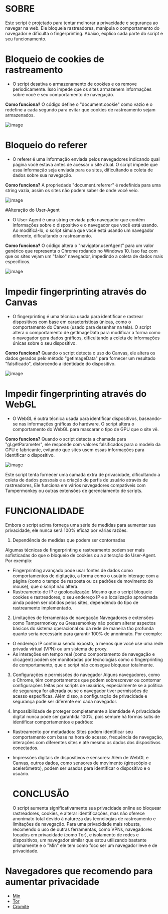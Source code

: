 # SOBRE

Este script é projetado para tentar  melhorar a privacidade e segurança ao navegar na web. Ele bloqueia rastreadores, manipula o comportamento do navegador e dificulta o fingerprinting. Abaixo, explico cada parte do script e seu funcionamento.

# Bloqueio de cookies de rastreamento

- O script desativa o armazenamento de cookies e os remove periodicamente. Isso impede que os sites armazenem informações sobre você e seu comportamento de navegação.

**Como funciona?** O código define o "document.cookie" como vazio e o redefine a cada segundo para evitar que cookies de rastreamento sejam armazenados.

![image](https://github.com/user-attachments/assets/02d8a7d3-2301-431a-a8ad-91bcca0366e6)

# Bloqueio do referer

- O referer é uma informação enviada pelos navegadores indicando qual página você estava antes de acessar o site atual. O script impede que essa informação seja enviada para os sites, dificultando a coleta de dados sobre sua navegação.

**Como funciona?** A propriedade "document.referrer" é redefinida para uma string vazia, assim os sites não podem saber de onde você veio.

![image](https://github.com/user-attachments/assets/6259140c-f384-4a1c-9673-c98cfa97b22d)

#Alteração do User-Agent

- O User-Agent é uma string enviada pelo navegador que contém informações sobre o dispositivo e o navegador que você está usando. Ao modificá-lo, o script simula que você está usando um navegador diferente, dificultando o rastreamento.

**Como funciona?** O código altera o "navigator.userAgent" para um valor genérico que representa o Chrome rodando no Windows 10. Isso faz com que os sites vejam um "falso" navegador, impedindo a coleta de dados mais específicos.

![image](https://github.com/user-attachments/assets/e3608b51-1fe9-40e1-82f0-370e676c9834)


# Impedir fingerprinting através do Canvas

- O fingerprinting é uma técnica usada para identificar e rastrear dispositivos com base em características únicas, como o comportamento do Canvas (usado para desenhar na tela). O script altera o comportamento de getImageData para modificar a forma como o navegador gera dados gráficos, dificultando a coleta de informações únicas sobre o seu dispositivo.

**Como funciona?** Quando o script detecta o uso do Canvas, ele altera os dados gerados pelo método "getImageData" para fornecer um resultado "falsificado", distorcendo a identidade do dispositivo.

![image](https://github.com/user-attachments/assets/fdfafd7a-5836-4d1f-94a0-43fca715e6f3)

# Impedir fingerprinting através do WebGL

- O WebGL é outra técnica usada para identificar dispositivos, baseando-se nas informações gráficas do hardware. O script altera o comportamento do WebGL para mascarar o tipo de GPU que o site vê.

**Como funciona?** Quando o script detecta a chamada para "gl.getParameter", ele responde com valores falsificados para o modelo da GPU e fabricante, evitando que sites usem essas informações para identificar o dispositivo.

![image](https://github.com/user-attachments/assets/8c0d74c7-d20f-4b4b-bcdb-90a4beb1ac32)

Este script tenta fornecer uma camada extra de privacidade, dificultando a coleta de dados pessoais e a criação de perfis de usuário através de rastreadores, Ele funciona em vários navegadores compatíveis com Tampermonkey ou outras extensões de gerenciamento de scripts.

# FUNCIONALIDADE

Embora o script acima forneça uma série de medidas para aumentar sua privacidade, ele nunca será 100% eficaz por várias razões. 

1. Dependência de medidas que podem ser contornadas

Algumas técnicas de fingerprinting e rastreamento podem ser mais sofisticadas do que o bloqueio de cookies ou a alteração do User-Agent. Por exemplo:

- Fingerprinting avançado pode usar fontes de dados como comportamentos de digitação, a forma como o usuário interage com a página (como o tempo de resposta ou os padrões de movimento do mouse), que o script não altera.
- Rastreamento de IP e geolocalização: Mesmo que o script bloqueie cookies e rastreadores, o seu endereço IP e a localização aproximada ainda podem ser obtidos pelos sites, dependendo do tipo de rastreamento implementado.

2. Limitações de ferramentas de navegação
Navegadores e extensões como Tampermonkey ou Greasemonkey não podem alterar aspectos básicos do sistema operacional ou da rede de maneira tão profunda quanto seria necessário para garantir 100% de anonimato. Por exemplo:

- O endereço IP continua sendo exposto, a menos que você use uma rede privada virtual (VPN) ou um sistema de proxy.
- As interações em tempo real (como comportamento de navegação e clicagem) podem ser monitoradas por tecnologias como o fingerprinting de comportamento, que o script não consegue bloquear totalmente.

3. Configurações e permissões do navegador
Alguns navegadores, como o Chrome, têm comportamentos que podem sobrescrever ou contornar configurações feitas por scripts de usuários, especialmente se a política de segurança for alterada ou se o navegador tiver permissões de acesso específicas. Além disso, a configuração de privacidade e segurança pode ser diferente em cada navegador.

4. Impossibilidade de proteger completamente a identidade
A privacidade digital nunca pode ser garantida 100%, pois sempre há formas sutis de identificar comportamentos e padrões:

- Rastreamento por metadados: Sites podem identificar seu comportamento com base na hora do acesso, frequência de navegação, interações com diferentes sites e até mesmo os dados dos dispositivos conectados.
- Impressões digitais de dispositivos e sensores: Além de WebGL e Canvas, outros dados, como sensores de movimento (giroscópio e acelerômetro), podem ser usados para identificar o dispositivo e o usuário.

  # CONCLUSÃO

  O script aumenta significativamente sua privacidade online ao bloquear rastreadores, cookies, e alterar identificações, mas não oferece anonimato total devido à natureza das tecnologias de rastreamento e limitações de navegação. Para uma privacidade mais robusta, recomendo o uso de outras ferramentas, como VPNs, navegadores focados em privacidade (como Tor), e isolamento de redes e dispositivos, um navegador similar que estou utilizando bastante ultimamente e o "Min" ele tem como foco ser um navegador leve e de privacidade.

# Navegadores que recomendo para aumentar privacidade

- [Min](https://github.com/minbrowser/min)
- [Tor](https://github.com/TheTorProject/gettorbrowser)
- [Cromite](https://github.com/uazo/cromite)
